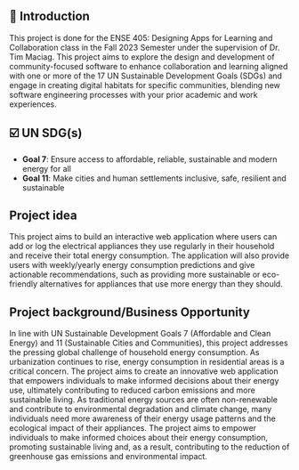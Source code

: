 ## 📍 Introduction
This project is done for the ENSE 405: Designing Apps for Learning and Collaboration class in the Fall 2023 Semester under the supervision of Dr. Tim Maciag. This project aims to explore the design and development of community-focused software to enhance collaboration and learning aligned with one or more of the 17 UN Sustainable Development Goals (SDGs) and engage in creating digital habitats for specific communities, blending new software engineering processes with your prior academic and work experiences.

## ☑️ UN SDG(s)
- **Goal 7**: Ensure access to affordable, reliable, sustainable and modern energy for all
- **Goal 11**: Make cities and human settlements inclusive, safe, resilient and sustainable

## Project idea
This project aims to build an interactive web application where users can add or log the electrical appliances they use regularly in their household and receive their total energy consumption. The application will also provide users with weekly/yearly energy consumption predictions and give actionable recommendations, such as providing more sustainable or eco-friendly alternatives for appliances that use more energy than they should.

## Project background/Business Opportunity
In line with UN Sustainable Development Goals 7 (Affordable and Clean Energy) and 11 (Sustainable Cities and Communities), this project addresses the pressing global challenge of household energy consumption. As urbanization continues to rise, energy consumption in residential areas is a critical concern. The project aims to create an innovative web application that empowers individuals to make informed decisions about their energy use, ultimately contributing to reduced carbon emissions and more sustainable living. As traditional energy sources are often non-renewable and contribute to environmental degradation and climate change, many individuals need more awareness of their energy usage patterns and the ecological impact of their appliances. The project aims to empower individuals to make informed choices about their energy consumption, promoting sustainable living and, as a result, contributing to the reduction of greenhouse gas emissions and environmental impact.
